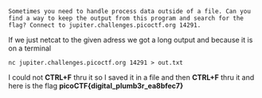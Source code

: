 ```
Sometimes you need to handle process data outside of a file. Can you find a way to keep the output from this program and search for the flag? Connect to jupiter.challenges.picoctf.org 14291.
```

If we just netcat to the given adress we got a long output and because it is on a terminal 

```
nc jupiter.challenges.picoctf.org 14291 > out.txt
```


I could not **CTRL+F** thru it so I saved it in a file and then **CTRL+F** thru it and here is the flag **picoCTF{digital_plumb3r_ea8bfec7}**